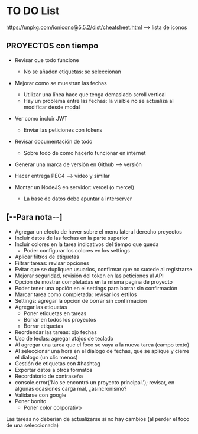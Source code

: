 # TO DO List

https://unpkg.com/ionicons@5.5.2/dist/cheatsheet.html --> lista de iconos


## PROYECTOS con tiempo

- Revisar que todo funcione
  - No se añaden etiquetas: se seleccionan
- Mejorar como se muestran las fechas
  - Utilizar una línea hace que tenga demasiado scroll vertical
  - Hay un problema entre las fechas: la visible no se actualiza al modificar desde modal

- Ver como incluir JWT
	- Enviar las peticiones con tokens
- Revisar documentación de todo
	- Sobre todo de como hacerlo funcionar en internet
- Generar una marca de versión en Github --> versión
- Hacer entrega PEC4 --> video y similar
- Montar un NodeJS en servidor: vercel (o mercel)
  - La base de datos debe apuntar a interserver

## [--Para nota--]

- Agregar un efecto de hover sobre el menu lateral derecho proyectos
- Incluir datos de las fechas en la parte superior
- Incluir colores en la tarea indicativos del tiempo que queda
  - Poder configurar los colores en los settings
- Aplicar filtros de etiquetas
- Filtrar tareas: revisar opciones
- Evitar que se dupliquen usuarios, confirmar que no sucede al registrarse
- Mejorar seguridad, revisión del token en las peticiones al API
- Opcion de mostrar completadas en la misma pagina de proyecto
- Poder tener una opción en el settings para borrar sin confirmación
- Marcar tarea como completada: revisar los estilos
- Settings: agregar la opción de borrar sin confirmación
- Agregar las etiquetas
  - Poner etiquetas en tareas
  - Borrar en todos los proyectos
  - Borrar etiquetas
- Reordendar las tareas: ojo fechas
- Uso de teclas: agregar atajos de teclado
- Al agregar una tarea que el foco se vaya a la nueva tarea (campo texto)
- Al seleccionar una hora en el dialogo de fechas, que se aplique y cierre el dialogo (un clic menos)
- Gestión de etiquetas con #hashtag
- Exportar datos a otros formatos
- Recordatorio de contraseña
- console.error('No se encontró un proyecto principal.'); revisar, en algunas ocasiones carga mal, ¿asincronismo?
- Validarse con google
- Poner bonito
  - Poner color corporativo


Las tareas no deberían de actualizarse si no hay cambios (al perder el foco de una seleccionada)
